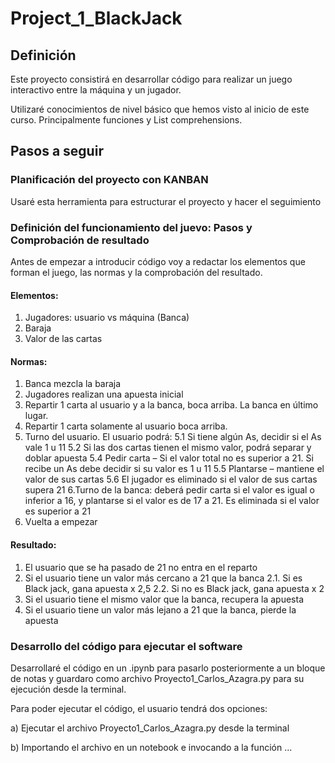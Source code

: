 # Project_1_BlackJack

## Definición

Este proyecto consistirá en desarrollar código para realizar un juego interactivo entre la máquina y un jugador.

Utilizaré conocimientos de nivel básico que hemos visto al inicio de este curso. Principalmente funciones y List comprehensions.

## Pasos a seguir
### Planificación del proyecto con KANBAN

Usaré esta herramienta para estructurar el proyecto y hacer el seguimiento

### Definición del funcionamiento del juevo: Pasos y Comprobación de resultado

Antes de empezar a introducir código voy a redactar los elementos que forman el juego, las normas y la comprobación del resultado.

#### Elementos:
1. Jugadores: usuario vs máquina (Banca)
2. Baraja
3. Valor de las cartas


#### Normas:
1. Banca mezcla la baraja
2. Jugadores realizan una apuesta inicial
3. Repartir 1 carta al usuario y a la banca, boca arriba. La banca en último lugar.
4. Repartir 1 carta solamente al usuario boca arriba.
5. Turno del usuario. El usuario podrá:
        5.1 Si tiene algún As, decidir si el As vale 1 u 11
          5.2 Si las dos cartas tienen el mismo valor, podrá separar y doblar apuesta
          5.4 Pedir carta – Si  el valor total no es superior a 21. Si recibe un As debe decidir si su valor es 1 u 11
          5.5 Plantarse – mantiene el valor de sus cartas
          5.6 El jugador es eliminado si el valor de sus cartas supera 21
6.Turno de la banca: deberá pedir carta si el valor es igual o inferior a 16, y plantarse si el valor es de 17 a 21. Es eliminada si el valor es superior a 21
7. Vuelta a empezar


#### Resultado:
1. El usuario que se ha pasado de 21 no entra en el reparto 
2. Si el usuario tiene un valor más cercano a 21 que la banca
	2.1. Si es Black jack, gana apuesta x 2,5 
	2.2. Si no es Black jack, gana apuesta x 2
3. Si el usuario tiene el mismo valor que la banca, recupera la apuesta
4. Si el usuario tiene un valor más lejano a 21 que la banca, pierde la apuesta


### Desarrollo del código para ejecutar el software

Desarrollaré el código en un .ipynb para pasarlo posteriormente a un bloque de notas y guardaro como archivo Proyecto1_Carlos_Azagra.py para su ejecución desde la terminal.

Para poder ejecutar el código, el usuario tendrá dos opciones:

a) Ejecutar el archivo Proyecto1_Carlos_Azagra.py desde la terminal

b) Importando el archivo en un notebook e invocando a la función ...
